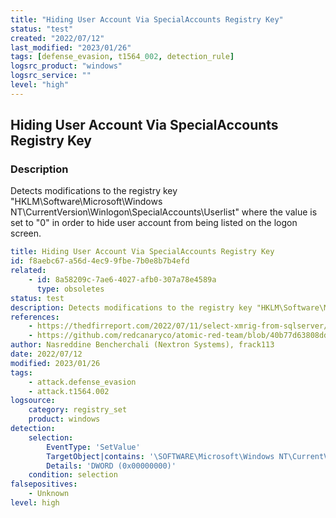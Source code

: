 ```yaml
---
title: "Hiding User Account Via SpecialAccounts Registry Key"
status: "test"
created: "2022/07/12"
last_modified: "2023/01/26"
tags: [defense_evasion, t1564_002, detection_rule]
logsrc_product: "windows"
logsrc_service: ""
level: "high"
---
```


## Hiding User Account Via SpecialAccounts Registry Key

### Description

Detects modifications to the registry key "HKLM\Software\Microsoft\Windows NT\CurrentVersion\Winlogon\SpecialAccounts\Userlist" where the value is set to "0" in order to hide user account from being listed on the logon screen.

```yml
title: Hiding User Account Via SpecialAccounts Registry Key
id: f8aebc67-a56d-4ec9-9fbe-7b0e8b7b4efd
related:
    - id: 8a58209c-7ae6-4027-afb0-307a78e4589a
      type: obsoletes
status: test
description: Detects modifications to the registry key "HKLM\Software\Microsoft\Windows NT\CurrentVersion\Winlogon\SpecialAccounts\Userlist" where the value is set to "0" in order to hide user account from being listed on the logon screen.
references:
    - https://thedfirreport.com/2022/07/11/select-xmrig-from-sqlserver/
    - https://github.com/redcanaryco/atomic-red-team/blob/40b77d63808dd4f4eafb83949805636735a1fd15/atomics/T1564.002/T1564.002.md
author: Nasreddine Bencherchali (Nextron Systems), frack113
date: 2022/07/12
modified: 2023/01/26
tags:
    - attack.defense_evasion
    - attack.t1564.002
logsource:
    category: registry_set
    product: windows
detection:
    selection:
        EventType: 'SetValue'
        TargetObject|contains: '\SOFTWARE\Microsoft\Windows NT\CurrentVersion\Winlogon\SpecialAccounts\UserList'
        Details: 'DWORD (0x00000000)'
    condition: selection
falsepositives:
    - Unknown
level: high

```
